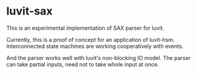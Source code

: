 # luvit-sax

This is an experimental implementation of SAX parser for luvit.

Currently, this is a proof of concept for an application of luvit-hsm.
Interconnected state machines are working cooperatively with events.

And the parser works well with luvit's non-blocking IO model.
The parser can take partial inputs, need not to take whole input at once.
